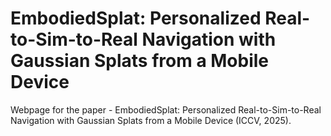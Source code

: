# EmbodiedSplat: Personalized Real-to-Sim-to-Real Navigation with Gaussian Splats from a Mobile Device

Webpage for the paper - EmbodiedSplat: Personalized Real-to-Sim-to-Real Navigation with Gaussian Splats from a Mobile Device (ICCV, 2025).
